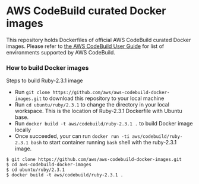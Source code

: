 # AWS CodeBuild curated Docker images

This repository holds Dockerfiles of official AWS CodeBuild curated Docker images. Please refer to [the AWS CodeBuild User Guide](http://docs.aws.amazon.com/codebuild/latest/userguide/build-env-ref.html) for list of environments supported by AWS CodeBuild.

### How to build Docker images

Steps to build Ruby-2.3.1 image

* Run `git clone https://github.com/aws/aws-codebuild-docker-images.git` to download this repository to your local machine
* Run `cd ubuntu/ruby/2.3.1` to change the directory in your local workspace. This is the location of Ruby-2.3.1 Dockerfile with Ubuntu base.
* Run `docker build -t aws/codebuild/ruby-2.3.1 .` to build Docker image locally
* Once succeeded, your can run `docker run -ti aws/codebuild/ruby-2.3.1 bash` to start container running `bash` shell with the ruby-2.3.1 image.


```
$ git clone https://github.com/aws/aws-codebuild-docker-images.git
$ cd aws-codebuild-docker-images
$ cd ubuntu/ruby/2.3.1
$ docker build -t aws/codebuild/ruby-2.3.1 .
```